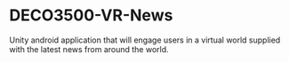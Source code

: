 DECO3500-VR-News
================

Unity android application that will engage users in a virtual world supplied with the latest news from around the world.
